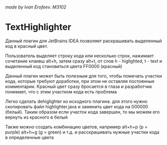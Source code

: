 ###### made by Ivan Erofeev. M3102
# TextHighlighter

Данный плагин для JetBrains IDEA позволяет раскрашивать выделенный код в красный цвет. 

Пользователь выделяет строку кода или несколько строк, нажимает сочетание клаивш alt+h, затем сразу alt+t, от слов h - higlighted, t - text и выделенный код становиться цвета FF0000 (красный)

Данный плагин может быть полезным для того, чтобы помечать участки кода, которые требуют доработки, при этом не оставляя постоянные комментарии. Красный цвет сразу бросается в глаза и разработчик понимает, что с этим участком кода есть проблема

Легко сделать dehiglighter из исходного плагина. для этого нужно скопировать файл highlighter.java и заменить цвет кода на 000000 (белый). Таким образом если участок кода завершен, то мы можем его вернуть из красного в белый

Также можно создать комбинацию цветов, например alt+h+p (p = purple) alt+h+g (g = green) и т.д. и расскрашивать нужные участки кода в определенные цвета
